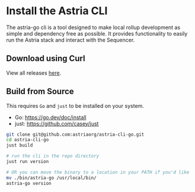 # Install the Astria CLI

The astria-go cli is a tool designed to make local rollup development as simple and dependency free as possible. It provides functionality to easily run the Astria stack and interact with the Sequencer.

## Download using Curl

<!--@include: ../../../components/_astria-go-cli-install.md-->

View all releases [here](https://github.com/astriaorg/astria-cli-go/releases).

## Build from Source

This requires `Go` and `just` to be installed on your system.

- Go: <https://go.dev/doc/install>
- just: <https://github.com/casey/just>

```bash
git clone git@github.com:astriaorg/astria-cli-go.git
cd astria-cli-go
just build

# run the cli in the repo directory
just run version

# OR you can move the binary to a location in your PATH if you'd like
mv ./bin/astria-go /usr/local/bin/
astria-go version
```
